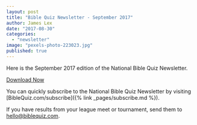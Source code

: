```yaml
---
layout: post
title: "Bible Quiz Newsletter - September 2017"
author: James Lex
date: "2017-08-30"
categories: 
  - "newsletter"
image: "pexels-photo-223023.jpg"
published: true
---
```


Here is the September 2017 edition of the National Bible Quiz Newsletter.

<a href="{% link assets/2017/Sept-2017.pdf %}" class="button is-primary">Download Now</a>

You can quickly subscribe to the National Bible Quiz Newsletter by visiting [BibleQuiz.com/subscribe]({% link _pages/subscribe.md %}).

If you have results from your league meet or tournament, send them to [hello@biblequiz.com](mailto:hello@biblequiz.com).
